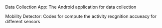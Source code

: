 Data Collection App: The Android application for data collection

Mobility Detector: Codes for compute the activity recgnition accueacy for different sensors
